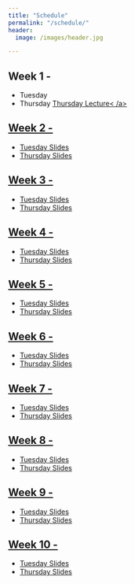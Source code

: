 ```yaml
---
title: "Schedule"
permalink: "/schedule/"
header:
  image: /images/header.jpg

---
```


## Week 1 -
* Tuesday
* Thursday <a href="https://wcresko.github.io/UO_ABS/html/trial.html" >Thursday Lecture< /a>

## Week 2 -
* Tuesday Slides
* Thursday Slides

## Week 3 -
* Tuesday Slides
* Thursday Slides

## Week 4 -
* Tuesday Slides
* Thursday Slides

## Week 5 -
* Tuesday Slides
* Thursday Slides

## Week 6 -
* Tuesday Slides
* Thursday Slides

## Week 7 -
* Tuesday Slides
* Thursday Slides

## Week 8 -
* Tuesday Slides
* Thursday Slides

## Week 9 -
* Tuesday Slides
* Thursday Slides

## Week 10 -
* Tuesday Slides
* Thursday Slides
